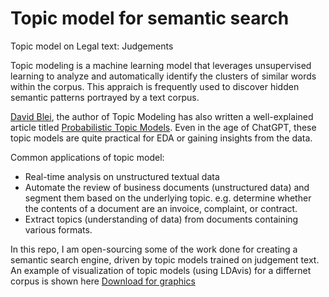 # Topic model for semantic search
Topic model on Legal text: Judgements

Topic modeling is a machine learning model that leverages unsupervised learning to analyze and automatically identify the clusters of similar words within the corpus. This appraich is frequently used to discover hidden semantic patterns portrayed by a text corpus.

[David Blei](http://www.cs.columbia.edu/~blei/index.html), the author of Topic Modeling has also written a well-explained article titled [Probabilistic Topic Models](http://www.cs.columbia.edu/~blei/papers/Blei2012.pdf). Even in the age of ChatGPT, these topic models are quite practical for EDA or gaining insights from the data.

Common applications of topic model:
- Real-time analysis on unstructured textual data
- Automate the review of business documents (unstructured data) and segment them based on the underlying topic. e.g. determine whether the contents of a document are an invoice, complaint, or contract.
- Extract topics (understanding of data) from documents containing various formats.


In this repo, I am open-sourcing some of the work done for creating a semantic search engine, driven by topic models trained on judgement text. An example of visualization of topic models (using LDAvis) for a differnet corpus is shown here [Download for graphics](https://github.com/pkrouth/topic-model-poc/blob/6001e09c1237680f8563586fd69eed658244108a/EDA_10_topics.html)
